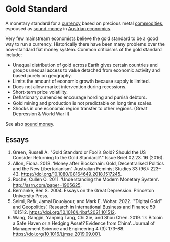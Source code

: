 # Gold Standard
A monetary standard for a [currency](currency.md) based on precious metal [commodities](commodity.md), espoused as [sound money](sound-money.md) in [Austrian economics](austrian-economics.md).

Very few mainstream economists believe the gold standard to be a good way to run a currency. Historically there have been many problems over the now-standard fiat money system. Common criticisms of the gold standard include:

* Unequal distribution of gold across Earth gives certain countries and groups unequal access to value detached from economic activity and based purely on geography.
* Limits the amount of economic growth because supply is limited. 
* Does not allow market intervention during recessions.
* Short-term price volatility.
* Deflationary currencies encourage hording and punish debtors.
* Gold mining and production is not predictable on long time scales.
* Shocks in one economic region transfer to other regions. (Great Depression & World War II)

See also [sound money](sound-money.md).

## Essays
1. Green, Russell A. "Gold Standard or Fool’s Gold? Should the US Consider Returning to the Gold Standard?." Issue Brief 02.23. 16 (2016).
1. Allon, Fiona. 2018. ‘Money after Blockchain: Gold, Decentralised Politics and the New Libertarianism’. Australian Feminist Studies 33 (96): 223–43. https://doi.org/10.1080/08164649.2018.1517245.
1. Roche, Cullen O. 2011. ‘Understanding the Modern Monetary System’. http://ssrn.com/paper=1905625.
1. Bernanke, Ben S. 2004. Essays on the Great Depression. Princeton University Press.
1. Selmi, Refk, Jamal Bouoiyour, and Mark E. Wohar. 2022. ‘“Digital Gold” and Geopolitics’. Research in International Business and Finance 59: 101512. https://doi.org/10.1016/j.ribaf.2021.101512.
1. Wang, Gangjin, Yanping Tang, Chi Xie, and Shou Chen. 2019. ‘Is Bitcoin a Safe Haven or a Hedging Asset? Evidence from China’. Journal of Management Science and Engineering 4 (3): 173–88. https://doi.org/10.1016/j.jmse.2019.09.001.